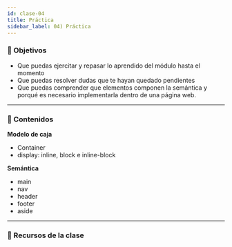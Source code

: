 ```yaml
---
id: clase-04
title: Práctica
sidebar_label: 04) Práctica
---
```


### 🏁 Objetivos

- Que puedas ejercitar y repasar lo aprendido del módulo hasta el momento
- Que puedas resolver dudas que te hayan quedado pendientes
- Que puedas comprender que elementos componen la semántica y porqué es necesario implementarla dentro de una página web.

---

### 📝 Contenidos

**Modelo de caja**

- Container
- display: inline, block e inline-block

**Semántica**

- main
- nav
- header
- footer
- aside

---

### 🚀 Recursos de la clase

